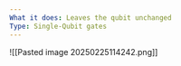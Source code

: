 ```yaml
---
What it does: Leaves the qubit unchanged
Type: Single-Qubit gates
---
```

![[Pasted image 20250225114242.png]]